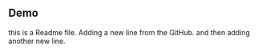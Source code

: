 ## Demo
this is a Readme file.
Adding a new line from the GitHub.
and then adding another new line.
